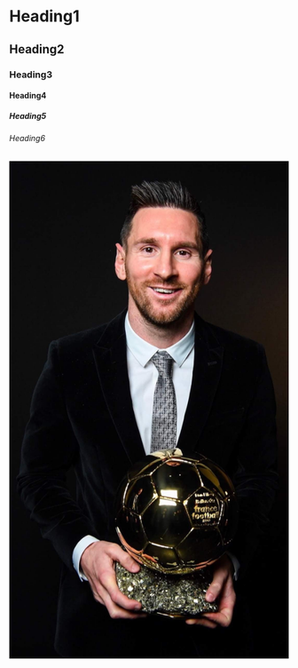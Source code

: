 # Heading1
## Heading2
### Heading3
#### Heading4
##### Heading5
###### Heading6
![Image of Messi](https://github.com/venommz7/skills-communicate-using-markdown/blob/main/peakpx.jpg)
